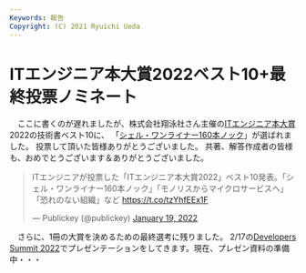 ```yaml
---
Keywords: 報告
Copyright: (C) 2021 Ryuichi Ueda
---
```


# ITエンジニア本大賞2022ベスト10+最終投票ノミネート

　ここに書くのが遅れましたが、株式会社翔泳社さん主催の[ITエンジニア本大賞](https://www.shoeisha.co.jp/campaign/award/)2022の技術書ベスト10に、
「[シェル・ワンライナー160本ノック](https://amzn.to/3AUWbDw)」が選ばれました。
投票して頂いた皆様ありがとうございました。
共著、解答作成者の皆様も、おめでとうございます＆ありがとうございました。

<blockquote class="twitter-tweet"><p lang="ja" dir="ltr">ITエンジニアが投票した「ITエンジニア本大賞2022」ベスト10発表。「シェル・ワンライナー160本ノック」「モノリスからマイクロサービスへ」「恐れのない組織」など <a href="https://t.co/tzYhfEEx1F">https://t.co/tzYhfEEx1F</a></p>&mdash; Publickey (@publickey) <a href="https://twitter.com/publickey/status/1483625421090426881?ref_src=twsrc%5Etfw">January 19, 2022</a></blockquote> <script async src="https://platform.twitter.com/widgets.js" charset="utf-8"></script>


　さらに、1冊の大賞を決めるための最終選考に残りました。
2/17の[Developers Summit 2022](https://event.shoeisha.jp/devsumi/20220217/)でプレゼンテーションをしてきます。現在、プレゼン資料の準備中・・・

